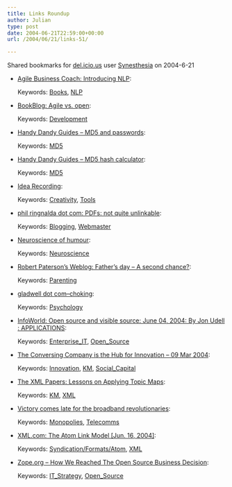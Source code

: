 ```yaml
---
title: Links Roundup
author: Julian
type: post
date: 2004-06-21T22:59:00+00:00
url: /2004/06/21/links-51/

---
```

Shared bookmarks for [del.icio.us][1] user  [Synesthesia][2] on 2004-6-21

  * [Agile Business Coach: Introducing NLP][3]:
   
    Keywords: [Books][4], [NLP][5]
  * [BookBlog: Agile vs. open][6]:
   
    Keywords: [Development][7]
  * [Handy Dandy Guides &#8211; MD5 and passwords][8]:
   
    Keywords: [MD5][9]
  * [Handy Dandy Guides &#8211; MD5 hash calculator][10]:
   
    Keywords: [MD5][9]
  * [Idea Recording][11]:
   
    Keywords: [Creativity][12], [Tools][13]
  * [phil ringnalda dot com: PDFs: not quite unlinkable][14]:
   
    Keywords: [Blogging][15], [Webmaster][16]
  * [Neuroscience of humour][17]:
   
    Keywords: [Neuroscience][18]
  * [Robert Paterson&#8217;s Weblog: Father&#8217;s day &#8211; A second chance?][19]:
   
    Keywords: [Parenting][20]
  * [gladwell dot com&#8211;choking][21]:
   
    Keywords: [Psychology][22]
  * [InfoWorld: Open source and visible source: June 04, 2004: By Jon Udell : APPLICATIONS][23]:
   
    Keywords: [Enterprise_IT][24], [Open_Source][25]
  * [The Conversing Company is the Hub for Innovation &#8211; 09 Mar 2004][26]:
   
    Keywords: [Innovation][27], [KM][28], [Social_Capital][29]
  * [The XML Papers: Lessons on Applying Topic Maps][30]:
   
    Keywords: [KM][28], [XML][31]
  * [Victory comes late for the broadband revolutionaries][32]:
   
    Keywords: [Monopolies][33], [Telecomms][34]
  * [XML.com: The Atom Link Model [Jun. 16, 2004]][35]:
   
    Keywords: [Syndication/Formats/Atom][36], [XML][31]
  * [Zope.org &#8211; How We Reached The Open Source Business Decision][37]:
   
    Keywords: [IT_Strategy][38], [Open_Source][25]

 [1]: http://del.icio.us/
 [2]: http://del.icio.us/synesthesia
 [3]: http://abc.truemesh.com/archives/000326.html "http://abc.truemesh.com/archives/000326.html"
 [4]: http://del.icio.us/synesthesia/Books
 [5]: http://del.icio.us/synesthesia/NLP
 [6]: http://alevin.com/weblog/archives/001421.html "http://alevin.com/weblog/archives/001421.html"
 [7]: http://del.icio.us/synesthesia/Development
 [8]: http://bfl.rctek.com/guides/?guide=md5 "http://bfl.rctek.com/guides/?guide=md5"
 [9]: http://del.icio.us/synesthesia/MD5
 [10]: http://bfl.rctek.com/tools/?tool=hasher "http://bfl.rctek.com/tools/?tool=hasher"
 [11]: http://members.optusnet.com.au/~charles57/Creative/Idea_Recording/index.html "http://members.optusnet.com.au/~charles57/Creative/Idea_Recording/index.html"
 [12]: http://del.icio.us/synesthesia/Creativity
 [13]: http://del.icio.us/synesthesia/Tools
 [14]: http://philringnalda.com/blog/2004/06/pdfs_not_quite_unlinkable.php "http://philringnalda.com/blog/2004/06/pdfs_not_quite_unlinkable.php"
 [15]: http://del.icio.us/synesthesia/Blogging
 [16]: http://del.icio.us/synesthesia/Webmaster
 [17]: http://sciam.com/article.cfm?chanID=sa004&articleID=00009B69-6515-10A9-A47783414B7F0000 "http://sciam.com/article.cfm?chanID=sa004&articleID=00009B69-6515-10A9-A47783414B7F0000"
 [18]: http://del.icio.us/synesthesia/Neuroscience
 [19]: http://smartpei.typepad.com/robert_patersons_weblog/2004/06/fathers_day_a_s.html "http://smartpei.typepad.com/robert_patersons_weblog/2004/06/fathers_day_a_s.html"
 [20]: http://del.icio.us/synesthesia/Parenting
 [21]: http://www.gladwell.com/2000/2000_08_21_a_choking.htm "http://www.gladwell.com/2000/2000_08_21_a_choking.htm"
 [22]: http://del.icio.us/synesthesia/Psychology
 [23]: http://www.infoworld.com/article/04/06/04/23OPstrategic_1.html "http://www.infoworld.com/article/04/06/04/23OPstrategic_1.html"
 [24]: http://del.icio.us/synesthesia/Enterprise_IT
 [25]: http://del.icio.us/synesthesia/Open_Source
 [26]: http://www.knowledgeboard.com/cgi-bin/item.cgi?id=123793 "http://www.knowledgeboard.com/cgi-bin/item.cgi?id=123793"
 [27]: http://del.icio.us/synesthesia/Innovation
 [28]: http://del.icio.us/synesthesia/KM
 [29]: http://del.icio.us/synesthesia/Social_Capital
 [30]: http://www.ontopia.net/topicmaps/materials/xmlconf.html "http://www.ontopia.net/topicmaps/materials/xmlconf.html"
 [31]: http://del.icio.us/synesthesia/XML
 [32]: http://www.timesonline.co.uk/newspaper/0,,176-1150947,00.html "http://www.timesonline.co.uk/newspaper/0,,176-1150947,00.html"
 [33]: http://del.icio.us/synesthesia/Monopolies
 [34]: http://del.icio.us/synesthesia/Telecomms
 [35]: http://www.xml.com/pub/a/2004/06/16/dive.html "http://www.xml.com/pub/a/2004/06/16/dive.html"
 [36]: http://del.icio.us/synesthesia/Syndication/Formats/Atom
 [37]: http://www.zope.org/Members/paul/BusinessDecision "http://www.zope.org/Members/paul/BusinessDecision"
 [38]: http://del.icio.us/synesthesia/IT_Strategy